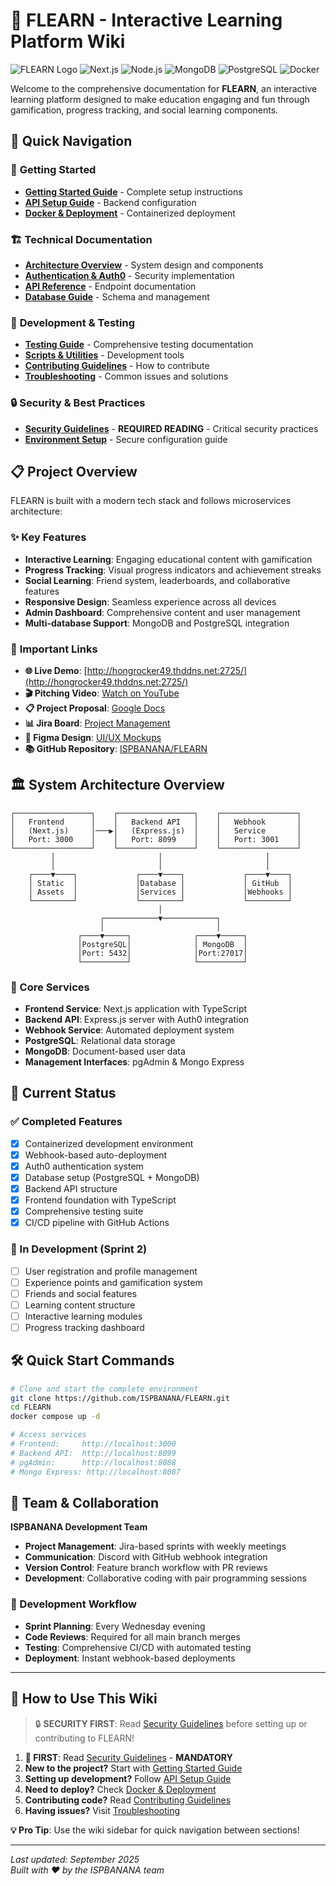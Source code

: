 # 🌟 FLEARN - Interactive Learning Platform Wiki

![FLEARN Logo](https://img.shields.io/badge/FLEARN-Learning%20Platform-blue)
![Next.js](https://img.shields.io/badge/Next.js-15.5.2-black)
![Node.js](https://img.shields.io/badge/Node.js-Express-green)
![MongoDB](https://img.shields.io/badge/MongoDB-7.0-green)
![PostgreSQL](https://img.shields.io/badge/PostgreSQL-15-blue)
![Docker](https://img.shields.io/badge/Docker-Containerized-blue)

Welcome to the comprehensive documentation for **FLEARN**, an interactive learning platform designed to make education engaging and fun through gamification, progress tracking, and social learning components.

## 🚀 Quick Navigation

### 🎯 **Getting Started**
- **[Getting Started Guide](Getting-Started)** - Complete setup instructions
- **[API Setup Guide](API-Setup-Guide)** - Backend configuration
- **[Docker & Deployment](Docker-Deployment)** - Containerized deployment

### 🏗️ **Technical Documentation**
- **[Architecture Overview](Architecture)** - System design and components
- **[Authentication & Auth0](Authentication-Auth0)** - Security implementation
- **[API Reference](API-Reference)** - Endpoint documentation
- **[Database Guide](Database-Guide)** - Schema and management

### 🧪 **Development & Testing**
- **[Testing Guide](Testing-Guide)** - Comprehensive testing documentation
- **[Scripts & Utilities](Scripts-Utilities)** - Development tools
- **[Contributing Guidelines](Contributing-Guidelines)** - How to contribute
- **[Troubleshooting](Troubleshooting)** - Common issues and solutions

### 🔒 **Security & Best Practices**
- **[Security Guidelines](Security-Guidelines)** - **REQUIRED READING** - Critical security practices
- **[Environment Setup](Getting-Started#environment-configuration)** - Secure configuration guide

## 📋 Project Overview

FLEARN is built with a modern tech stack and follows microservices architecture:

### ✨ Key Features
- **Interactive Learning**: Engaging educational content with gamification
- **Progress Tracking**: Visual progress indicators and achievement streaks
- **Social Learning**: Friend system, leaderboards, and collaborative features
- **Responsive Design**: Seamless experience across all devices
- **Admin Dashboard**: Comprehensive content and user management
- **Multi-database Support**: MongoDB and PostgreSQL integration

### 🎯 **Important Links**
- **🌐 Live Demo**: [http://hongrocker49.thddns.net:2725/](http://hongrocker49.thddns.net:2725/)
- **🎬 Pitching Video**: [Watch on YouTube](https://youtu.be/YiV91YK47vU)
- **📋 Project Proposal**: [Google Docs](https://docs.google.com/document/d/1RPuF_MChizx3Fs8yoE2WUcgqADlSC1DL95WdcP_SXaw/edit?usp=sharing)
- **📊 Jira Board**: [Project Management](https://isp-banana.atlassian.net/jira/software/projects/FLEARN/boards/1/backlog)
- **🎨 Figma Design**: [UI/UX Mockups](https://www.figma.com/design/aNtaPV5XsyTG1ETtTOuYwJ/FLEARN?t=uRrKrAPrcLgo4Q3D-1)
- **📚 GitHub Repository**: [ISPBANANA/FLEARN](https://github.com/ISPBANANA/FLEARN)

## 🏛️ System Architecture Overview

```
┌─────────────────┐    ┌─────────────────┐    ┌─────────────────┐
│   Frontend      │    │   Backend API   │    │   Webhook       │
│   (Next.js)     │───▶│   (Express.js)  │    │   Service       │
│   Port: 3000    │    │   Port: 8099    │    │   Port: 3001    │
└─────────────────┘    └─────────────────┘    └─────────────────┘
         │                       │                       │
         │                       │                       │
    ┌────▼────┐             ┌────▼────┐             ┌────▼────┐
    │ Static  │             │Database │             │ GitHub  │
    │ Assets  │             │Services │             │Webhooks │
    └─────────┘             └─────────┘             └─────────┘
                                 │
                    ┌────────────▼────────────┐
                    │                         │
               ┌────▼─────┐              ┌────▼─────┐
               │PostgreSQL│              │ MongoDB  │
               │Port: 5432│              │Port:27017│
               └──────────┘              └──────────┘
```

### 🔧 Core Services
- **Frontend Service**: Next.js application with TypeScript
- **Backend API**: Express.js server with Auth0 integration  
- **Webhook Service**: Automated deployment system
- **PostgreSQL**: Relational data storage
- **MongoDB**: Document-based user data
- **Management Interfaces**: pgAdmin & Mongo Express

## 🚦 Current Status

### ✅ Completed Features
- [x] Containerized development environment
- [x] Webhook-based auto-deployment
- [x] Auth0 authentication system
- [x] Database setup (PostgreSQL + MongoDB)
- [x] Backend API structure
- [x] Frontend foundation with TypeScript
- [x] Comprehensive testing suite
- [x] CI/CD pipeline with GitHub Actions

### 🚧 In Development (Sprint 2)
- [ ] User registration and profile management
- [ ] Experience points and gamification system
- [ ] Friends and social features
- [ ] Learning content structure
- [ ] Interactive learning modules
- [ ] Progress tracking dashboard

## 🛠️ Quick Start Commands

```bash
# Clone and start the complete environment
git clone https://github.com/ISPBANANA/FLEARN.git
cd FLEARN
docker compose up -d

# Access services
# Frontend:     http://localhost:3000
# Backend API:  http://localhost:8099
# pgAdmin:      http://localhost:8088
# Mongo Express: http://localhost:8087
```

## 👥 Team & Collaboration

**ISPBANANA Development Team**
- **Project Management**: Jira-based sprints with weekly meetings
- **Communication**: Discord with GitHub webhook integration  
- **Version Control**: Feature branch workflow with PR reviews
- **Development**: Collaborative coding with pair programming sessions

### 📅 Development Workflow
- **Sprint Planning**: Every Wednesday evening
- **Code Reviews**: Required for all main branch merges
- **Testing**: Comprehensive CI/CD with automated testing
- **Deployment**: Instant webhook-based deployments

---

## 📖 How to Use This Wiki

> 🔒 **SECURITY FIRST**: Read [Security Guidelines](Security-Guidelines) before setting up or contributing to FLEARN!

1. **🚨 FIRST**: Read [Security Guidelines](Security-Guidelines) - **MANDATORY**
2. **New to the project?** Start with [Getting Started Guide](Getting-Started)
3. **Setting up development?** Follow [API Setup Guide](API-Setup-Guide)
4. **Need to deploy?** Check [Docker & Deployment](Docker-Deployment)
5. **Contributing code?** Read [Contributing Guidelines](Contributing-Guidelines)
6. **Having issues?** Visit [Troubleshooting](Troubleshooting)

**💡 Pro Tip**: Use the wiki sidebar for quick navigation between sections!

---

*Last updated: September 2025*  
*Built with ❤️ by the ISPBANANA team*